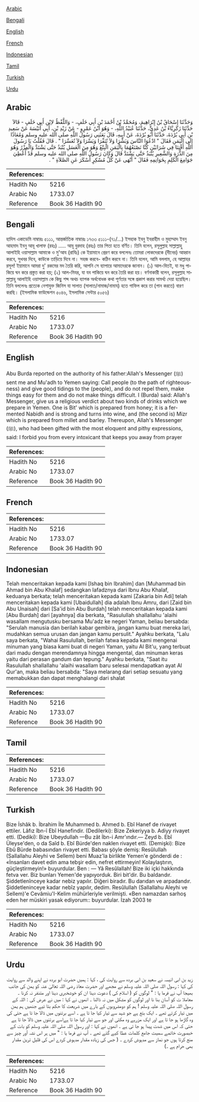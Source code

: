 [Arabic](#arabic)

[Bengali](#bengali)

[English](#english)

[French](#french)

[Indonesian](#indonesian)

[Tamil](#tamil)

[Turkish](#turkish)

[Urdu](#urdu)

## Arabic


<div dir="rtl" lang="ar" style={{fontSize:'larger',backgroundColor:'#f8f9fa',padding:20}}>
وَحَدَّثَنَا إِسْحَاقُ بْنُ إِبْرَاهِيمَ، وَمُحَمَّدُ بْنُ أَحْمَدَ بْنِ أَبِي خَلَفٍ، - وَاللَّفْظُ لاِبْنِ أَبِي خَلَفٍ - قَالاَ حَدَّثَنَا زَكَرِيَّاءُ بْنُ عَدِيٍّ، حَدَّثَنَا عُبَيْدُ اللَّهِ، - وَهُوَ ابْنُ عَمْرٍو - عَنْ زَيْدِ بْنِ، أَبِي أُنَيْسَةَ عَنْ سَعِيدِ بْنِ أَبِي بُرْدَةَ، حَدَّثَنَا أَبُو بُرْدَةَ، عَنْ أَبِيهِ، قَالَ بَعَثَنِي رَسُولُ اللَّهِ صلى الله عليه وسلم وَمُعَاذًا إِلَى الْيَمَنِ فَقَالَ ‏"‏ ادْعُوَا النَّاسَ وَبَشِّرَا وَلاَ تُنَفِّرَا وَيَسِّرَا وَلاَ تُعَسِّرَا ‏"‏ ‏.‏ قَالَ فَقُلْتُ يَا رَسُولَ اللَّهِ أَفْتِنَا فِي شَرَابَيْنِ كُنَّا نَصْنَعُهُمَا بِالْيَمَنِ الْبِتْعُ وَهُوَ مِنَ الْعَسَلِ يُنْبَذُ حَتَّى يَشْتَدَّ وَالْمِزْرُ وَهُوَ مِنَ الذُّرَةِ وَالشَّعِيرِ يُنْبَذُ حَتَّى يَشْتَدَّ قَالَ وَكَانَ رَسُولُ اللَّهِ صلى الله عليه وسلم قَدْ أُعْطِيَ جَوَامِعَ الْكَلِمِ بِخَوَاتِمِهِ فَقَالَ ‏"‏ أَنْهَى عَنْ كُلِّ مُسْكِرٍ أَسْكَرَ عَنِ الصَّلاَةِ ‏"‏ ‏.‏
</div>
<div style={{backgroundColor:'#f8f9fa',padding:20, marginBottom: 10}}><table> <thead> <tr> <th>References:</th> <th></th> </tr> </thead> <tbody><tr><td>Hadith No</td><td>5216</td></tr><tr><td>Arabic No</td><td>1733.07</td></tr><tr><td>Reference</td><td>Book 36 Hadith 90</td></tr></tbody></table></div>

## Bengali


<div dir="ltr" lang="bn" style={{fontSize:'larger',backgroundColor:'#f8f9fa',padding:20}}>
হাদিস একাডেমি নাম্বারঃ ৫১১১, আন্তর্জাতিক নাম্বারঃ ১৭৩৩ ৫১১১-(৭১/...) ইসহাক ইবনু ইবরাহীম ও মুহাম্মাদ ইবনু আহমাদ ইবনু আবূ খালাফ (রহঃ) ..... আবূ বুরদাহ (রহঃ) তার পিতা হতে বর্ণিত। তিনি বলেন, রসূলুল্লাহ সাল্লাল্লাহু আলাইহি ওয়াসাল্লাম আমাকে ও মু'আয (রাযিঃ) কে ইয়ামানে প্রেরণ করে বললেনঃ তোমরা লোকদেরকে (দীনের) আহ্বান করবে, সুখবর দিবে, কাউকে তাড়িয়ে দিবে না। সহজ করবে- কঠিন করবে না। তিনি বলেন, আমি বললাম, হে আল্লাহর রসূল! ইয়ামানে আমরা দু' রকমের মদ তৈরি করি, আপনি সে ব্যাপারে আমাদেরকে জানান। (১) আল-বিতই, যা মধু পাকিয়ে ঘন করে প্রস্তুত করা হয়; (২) আল-মিযর, যা যব পাকিয়ে ঘন করে তৈরি করা হয়। বর্ণনাকারী বলেন, রসূলুল্লাহ সাল্লাল্লাহু আলাইহি ওয়াসাল্লাম কে কিছু শব্দ অথচ ব্যাপক অর্থবোধক কথা পূর্ণতার সঙ্গে প্রকাশ করার সামর্থ্য দেয়া হয়েছিল। তিনি বললেনঃ প্রত্যেক নেশাযুক্ত জিনিস যা সালাত (সালাত/নামাজ/নামায) হতে গাফিল করে তা (পান করতে) বারণ করছি। (ইসলামিক ফাউন্ডেশন ৫০৪৬, ইসলামিক সেন্টার ৫০৫৬)
</div>
<div style={{backgroundColor:'#f8f9fa',padding:20, marginBottom: 10}}><table> <thead> <tr> <th>References:</th> <th></th> </tr> </thead> <tbody><tr><td>Hadith No</td><td>5216</td></tr><tr><td>Arabic No</td><td>1733.07</td></tr><tr><td>Reference</td><td>Book 36 Hadith 90</td></tr></tbody></table></div>

## English


<div dir="ltr" lang="en" style={{fontSize:'larger',backgroundColor:'#f8f9fa',padding:20}}>
Abu Burda reported on the authority of his father:Allah's Messenger (ﷺ) sent me and Mu'adh to Yemen saying: Call people (to the path of righteousness) and give good tidings to the (people), and do not repel them, make things easy for them and do not make things difficult. I (Burda) said: Allah's Messenger, give us a religious verdict about two kinds of drinks which we prepare in Yemen. One is Bit' which is prepared from honey; it is a fermented Nabidh and is strong and turns into wine, and (the second is) Mizr which is prepared from millet and barley. Thereupon, Allah's Messenger (ﷺ), who had been gifted with the most eloquent and pithy expressions, said: I forbid you from every intoxicant that keeps you away from prayer
</div>
<div style={{backgroundColor:'#f8f9fa',padding:20, marginBottom: 10}}><table> <thead> <tr> <th>References:</th> <th></th> </tr> </thead> <tbody><tr><td>Hadith No</td><td>5216</td></tr><tr><td>Arabic No</td><td>1733.07</td></tr><tr><td>Reference</td><td>Book 36 Hadith 90</td></tr></tbody></table></div>

## French


<div dir="ltr" lang="fr" style={{fontSize:'larger',backgroundColor:'#f8f9fa',padding:20}}>

</div>
<div style={{backgroundColor:'#f8f9fa',padding:20, marginBottom: 10}}><table> <thead> <tr> <th>References:</th> <th></th> </tr> </thead> <tbody><tr><td>Hadith No</td><td>5216</td></tr><tr><td>Arabic No</td><td>1733.07</td></tr><tr><td>Reference</td><td>Book 36 Hadith 90</td></tr></tbody></table></div>

## Indonesian


<div dir="ltr" lang="id" style={{fontSize:'larger',backgroundColor:'#f8f9fa',padding:20}}>
Telah menceritakan kepada kami [Ishaq bin Ibrahim] dan [Muhammad bin Ahmad bin Abu Khalaf] sedangkan lafadznya dari Ibnu Abu Khalaf, keduanya berkata; telah menceritakan kepada kami [Zakaria bin Adi] telah menceritakan kepada kami [Ubaidullah] dia adalah Ibnu Amru, dari [Zaid bin Abu Unaisah] dari [Sa'id bin Abu Burdah] telah menceritakan kepada kami [Abu Burdah] dari [ayahnya] dia berkata, "Rasulullah shallallahu 'alaihi wasallam mengutusku bersama Mu'adz ke negeri Yaman, beliau bersabda: "Serulah manusia dan berilah kabar gembira, jangan kamu buat mereka lari, mudahkan semua urusan dan jangan kamu persulit." Ayahku berkata, "Lalu saya berkata, "Wahai Rasulullah, berilah fatwa kepada kami mengenai minuman yang biasa kami buat di negeri Yaman, yaitu Al Bit'u, yang terbuat dari madu dengan merendamnya hingga mengental, dan minuman keras yaitu dari perasan gandum dan tepung." Ayahku berkata, "Saat itu Rasulullah shallallahu 'alaihi wasallam baru selesai mendapatkan ayat Al Qur'an, maka beliau bersabda: "Saya melarang dari setiap sesuatu yang memabukkan dan dapat menghalangi dari shalat
</div>
<div style={{backgroundColor:'#f8f9fa',padding:20, marginBottom: 10}}><table> <thead> <tr> <th>References:</th> <th></th> </tr> </thead> <tbody><tr><td>Hadith No</td><td>5216</td></tr><tr><td>Arabic No</td><td>1733.07</td></tr><tr><td>Reference</td><td>Book 36 Hadith 90</td></tr></tbody></table></div>

## Tamil


<div dir="ltr" lang="ta" style={{fontSize:'larger',backgroundColor:'#f8f9fa',padding:20}}>

</div>
<div style={{backgroundColor:'#f8f9fa',padding:20, marginBottom: 10}}><table> <thead> <tr> <th>References:</th> <th></th> </tr> </thead> <tbody><tr><td>Hadith No</td><td>5216</td></tr><tr><td>Arabic No</td><td>1733.07</td></tr><tr><td>Reference</td><td>Book 36 Hadith 90</td></tr></tbody></table></div>

## Turkish


<div dir="ltr" lang="tr" style={{fontSize:'larger',backgroundColor:'#f8f9fa',padding:20}}>
Bize İshâk b. İbrahim İle Muhammed b. Ahmed b. Ebî Hanef de rivayet ettiler. Lâfız îbn-î Ebî Hanefindir. (Dedilerki): Bize Zekeriyya b. Adiyy rivayet etti. (Dediki): Bize Ubeydullah —Bu zât İbn-i Amr'ındır.— Zeyd b. Ebî Üleyse'den, o da Saîd b. Ebî Bürde'den naklen rivayet etti. (Demişki): Bize Ebû Bürde babasından rivayet etti. Babası şöyle demiş: ResûluIlah (Sallallahu Aleyhi ve Sellem) beni Muaz'la birlikte Yemen'e gönderdi de : «İnsanları davet edin ama tebşir edin, nefret ettirmeyin! Kolaylaştırın, güçleştirmeyin!» buyurdular. Ben : — Yâ Resûlallah! Bize iki içki hakkında fetva ver. Biz bunları Yemen'de yapıyorduk. Biri bit'dir. Bu baldandır. Şiddetlenînceye kadar nebiz yapılır. Diğeri biradır. Bu darıdan ve arpadandır. Şiddetleninceye kadar nebîz yapılır, dedim. Resûlullah (Sallallahu Aleyhi ve Sellem)'e Cevâmiu'I-Kelim mühürleriyle verilmişti. «Ben namazdan sarhoş eden her müskiri yasak ediyorum:: buyurdular. İzah 2003 te
</div>
<div style={{backgroundColor:'#f8f9fa',padding:20, marginBottom: 10}}><table> <thead> <tr> <th>References:</th> <th></th> </tr> </thead> <tbody><tr><td>Hadith No</td><td>5216</td></tr><tr><td>Arabic No</td><td>1733.07</td></tr><tr><td>Reference</td><td>Book 36 Hadith 90</td></tr></tbody></table></div>

## Urdu


<div dir="rtl" lang="ur" style={{fontSize:'larger',backgroundColor:'#f8f9fa',padding:20}}>
زید بن ابی انیسہ نے سعید بن ابی بردہ سے روایت کی ، کہا : ہمیں حضرت ابو بردہ نے اپنے والد سے روایت کی کہا : رسول اللہ صلی اللہ علیہ وسلم نے مجھے اور حضرت معاذ رضی اللہ تعالیٰ عنہ کو یمن کی جانب بھیجا آپ نے فرما یا : " لوگوں کو ( اسلام کی ) دعوت دینا ان کو خوشخبری دینا اور متنفر نہ کرنا ۔ معاملا ت کو آسان بنا نا اور لوگوں کو مشکل میں نہ ڈالنا ۔ انھوں نے کہا : میں نے عرض کی : اللہ کے رسول اللہ صلی اللہ علیہ وسلم ! ہم کو دومشروبوں کے بارے میں شریعت کا حکم بتا ئیے جنھیں ہم یمن میں تیار کرتے تھے ۔ ایک بتع ہے جو شہد سے تیار کیا جا تا ہے ۔ اسے برتنوں میں ڈالا جا تا ہے حتی کی وہ گاڑھا ہو جا تا ہے اور ایک مزرہے وہ مکئی اور جو سے تیار کیا جا تا ہےاسے برتنوں میں ڈالا جا تا ہے حتی کہ اس میں شدت پیدا ہو جا تی ہے ۔ انھوں نے کہا : اور رسول اللہ صلی اللہ علیہ وسلم کو بات کے خبصورت خاتمے سمیت جامع کلمات عطا کیے گئے تھے ۔ آپ نے فرما یا : " میں ہر اس نشہ آور چیز سے منع کرتا ہوں جو نماز سے مدہوش کردے ۔ ( جس کی زیادہ مقدار مدہوش کردے اس کی قلیل ترین مقدار بھی حرام ہے ۔)
</div>
<div style={{backgroundColor:'#f8f9fa',padding:20, marginBottom: 10}}><table> <thead> <tr> <th>References:</th> <th></th> </tr> </thead> <tbody><tr><td>Hadith No</td><td>5216</td></tr><tr><td>Arabic No</td><td>1733.07</td></tr><tr><td>Reference</td><td>Book 36 Hadith 90</td></tr></tbody></table></div>